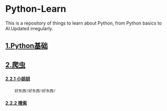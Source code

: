 <!--
 * @# -*- coding:utf-8 -*-: 
 * @Descripttion: 
 * @Author: Cyl
 * @Date: 2021-02-03 07:35:31
-->

# Python-Learn
This is a repository of things to learn about Python, from Python basics to AI.Updated irregularly.

## [1.Python基础](1.Python基础)

## [2.爬虫](2.爬虫)   
#### [2.2.1 小姐姐](2.爬虫/小姐姐)
        好东西!好东西!好东西!
#### [2.2.2 搜索](2.爬虫/搜索)